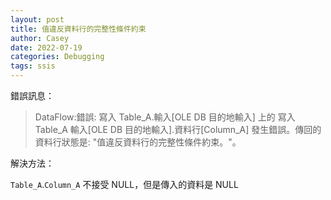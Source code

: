 ```yaml
---
layout: post
title: 值違反資料行的完整性條件約束
author: Casey
date: 2022-07-19
categories: Debugging
tags: ssis
---
```


錯誤訊息：

> DataFlow:錯誤: 寫入 Table_A.輸入[OLE DB 目的地輸入] 上的 寫入 Table_A 輸入[OLE DB 目的地輸入].資料行[Column_A] 發生錯誤。傳回的資料行狀態是: "值違反資料行的完整性條件約束。"。

解決方法：

`Table_A`.`Column_A` 不接受 NULL，但是傳入的資料是 NULL
